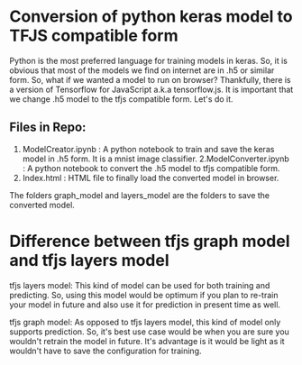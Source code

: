 # Conversion of python keras model to TFJS compatible form
Python is the most preferred language for training models in keras. So, it is obvious that most of the models we find on internet are in .h5 or similar form. So, what if we wanted a model to run on browser? Thankfully, there is a version of Tensorflow for JavaScript a.k.a tensorflow.js. It is important that we change .h5 model to the tfjs compatible form. Let's do it.

## Files in Repo:
1. ModelCreator.ipynb : A python notebook to train and save the keras model in .h5 form. It is a mnist image classifier.
2.ModelConverter.ipynb : A python notebook to convert the .h5 model to tfjs compatible form.
3. Index.html : HTML file to finally load the converted model in browser.

The folders graph_model and layers_model are the folders to save the converted model.

# Difference between tfjs graph model and tfjs layers model
tfjs layers model: This kind of model can be used for both training and predicting. So, using this model would be optimum if you plan to re-train your model in future and also use it for prediction in present time as well.

tfjs graph model: As opposed to tfjs layers model, this kind of model only supports prediction. So, it's best use case would be when you are sure you wouldn't retrain the model in future. It's advantage is it would be light as it wouldn't have to save the configuration for training.

